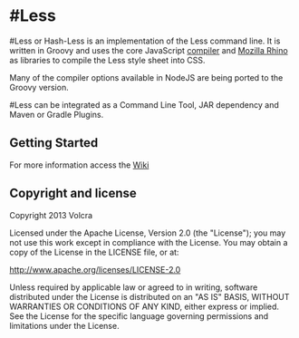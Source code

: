 # \#Less

\#Less or Hash-Less is an implementation of the Less command line. It is written in Groovy and uses the core JavaScript [compiler](http://lesscss.org/) and [Mozilla Rhino](https://developer.mozilla.org/en-US/docs/Rhino) as libraries to compile the Less style sheet into CSS.

Many of the compiler options available in NodeJS are being ported to the Groovy version.

\#Less can be integrated as a Command Line Tool, JAR dependency and Maven or Gradle Plugins.


## Getting Started

For more information access the [Wiki](https://github.com/volcra/hash-less/wiki)


## Copyright and license

Copyright 2013 Volcra

Licensed under the Apache License, Version 2.0 (the "License"); you may not use this work except in compliance with the License. You may obtain a copy of the License in the LICENSE file, or at:

<http://www.apache.org/licenses/LICENSE-2.0>

Unless required by applicable law or agreed to in writing, software distributed under the License is distributed on an "AS IS" BASIS, WITHOUT WARRANTIES OR CONDITIONS OF ANY KIND, either express or implied. See the License for the specific language governing permissions and limitations under the License.
